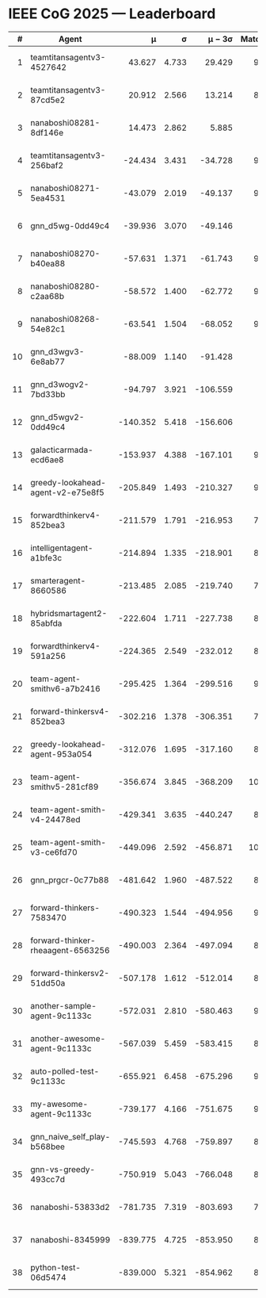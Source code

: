 # IEEE CoG 2025 — Leaderboard

| # | Agent | μ | σ | μ − 3σ | Matches | Updated |
|---:|---|---:|---:|---:|---:|---|
| 1 | teamtitansagentv3-4527642 | 43.627 | 4.733 | 29.429 | 9856 | 2025-08-31 05:40 |
| 2 | teamtitansagentv3-87cd5e2 | 20.912 | 2.566 | 13.214 | 8858 | 2025-08-31 05:40 |
| 3 | nanaboshi08281-8df146e | 14.473 | 2.862 | 5.885 | 376 | 2025-08-31 05:40 |
| 4 | teamtitansagentv3-256baf2 | -24.434 | 3.431 | -34.728 | 9814 | 2025-08-31 05:40 |
| 5 | nanaboshi08271-5ea4531 | -43.079 | 2.019 | -49.137 | 9778 | 2025-08-31 05:40 |
| 6 | gnn_d5wg-0dd49c4 | -39.936 | 3.070 | -49.146 | 200 | 2025-08-31 05:40 |
| 7 | nanaboshi08270-b40ea88 | -57.631 | 1.371 | -61.743 | 9620 | 2025-08-31 05:40 |
| 8 | nanaboshi08280-c2aa68b | -58.572 | 1.400 | -62.772 | 9138 | 2025-08-31 05:40 |
| 9 | nanaboshi08268-54e82c1 | -63.541 | 1.504 | -68.052 | 9300 | 2025-08-31 05:40 |
| 10 | gnn_d3wgv3-6e8ab77 | -88.009 | 1.140 | -91.428 | 258 | 2025-08-31 05:40 |
| 11 | gnn_d3wogv2-7bd33bb | -94.797 | 3.921 | -106.559 | 414 | 2025-08-31 05:40 |
| 12 | gnn_d5wgv2-0dd49c4 | -140.352 | 5.418 | -156.606 | 306 | 2025-08-31 05:40 |
| 13 | galacticarmada-ecd6ae8 | -153.937 | 4.388 | -167.101 | 9040 | 2025-08-31 05:40 |
| 14 | greedy-lookahead-agent-v2-e75e8f5 | -205.849 | 1.493 | -210.327 | 9770 | 2025-08-31 05:40 |
| 15 | forwardthinkerv4-852bea3 | -211.579 | 1.791 | -216.953 | 7779 | 2025-08-31 05:40 |
| 16 | intelligentagent-a1bfe3c | -214.894 | 1.335 | -218.901 | 8041 | 2025-08-31 05:40 |
| 17 | smarteragent-8660586 | -213.485 | 2.085 | -219.740 | 7873 | 2025-08-31 05:40 |
| 18 | hybridsmartagent2-85abfda | -222.604 | 1.711 | -227.738 | 8391 | 2025-08-31 05:40 |
| 19 | forwardthinkerv4-591a256 | -224.365 | 2.549 | -232.012 | 8076 | 2025-08-31 05:40 |
| 20 | team-agent-smithv6-a7b2416 | -295.425 | 1.364 | -299.516 | 9940 | 2025-08-31 05:40 |
| 21 | forward-thinkersv4-852bea3 | -302.216 | 1.378 | -306.351 | 7720 | 2025-08-31 05:40 |
| 22 | greedy-lookahead-agent-953a054 | -312.076 | 1.695 | -317.160 | 8798 | 2025-08-31 05:40 |
| 23 | team-agent-smithv5-281cf89 | -356.674 | 3.845 | -368.209 | 10300 | 2025-08-31 05:40 |
| 24 | team-agent-smith-v4-24478ed | -429.341 | 3.635 | -440.247 | 8958 | 2025-08-31 05:40 |
| 25 | team-agent-smith-v3-ce6fd70 | -449.096 | 2.592 | -456.871 | 10698 | 2025-08-31 05:40 |
| 26 | gnn_prgcr-0c77b88 | -481.642 | 1.960 | -487.522 | 8790 | 2025-08-31 05:40 |
| 27 | forward-thinkers-7583470 | -490.323 | 1.544 | -494.956 | 9100 | 2025-08-31 05:40 |
| 28 | forward-thinker-rheaagent-6563256 | -490.003 | 2.364 | -497.094 | 8264 | 2025-08-31 05:40 |
| 29 | forward-thinkersv2-51dd50a | -507.178 | 1.612 | -512.014 | 8676 | 2025-08-31 05:40 |
| 30 | another-sample-agent-9c1133c | -572.031 | 2.810 | -580.463 | 9440 | 2025-08-31 05:40 |
| 31 | another-awesome-agent-9c1133c | -567.039 | 5.459 | -583.415 | 8960 | 2025-08-31 05:40 |
| 32 | auto-polled-test-9c1133c | -655.921 | 6.458 | -675.296 | 9520 | 2025-08-31 05:40 |
| 33 | my-awesome-agent-9c1133c | -739.177 | 4.166 | -751.675 | 9440 | 2025-08-31 05:40 |
| 34 | gnn_naive_self_play-b568bee | -745.593 | 4.768 | -759.897 | 8180 | 2025-08-31 05:40 |
| 35 | gnn-vs-greedy-493cc7d | -750.919 | 5.043 | -766.048 | 8420 | 2025-08-31 05:40 |
| 36 | nanaboshi-53833d2 | -781.735 | 7.319 | -803.693 | 7400 | 2025-08-31 05:40 |
| 37 | nanaboshi-8345999 | -839.775 | 4.725 | -853.950 | 8050 | 2025-08-31 05:40 |
| 38 | python-test-06d5474 | -839.000 | 5.321 | -854.962 | 8180 | 2025-08-31 05:40 |
